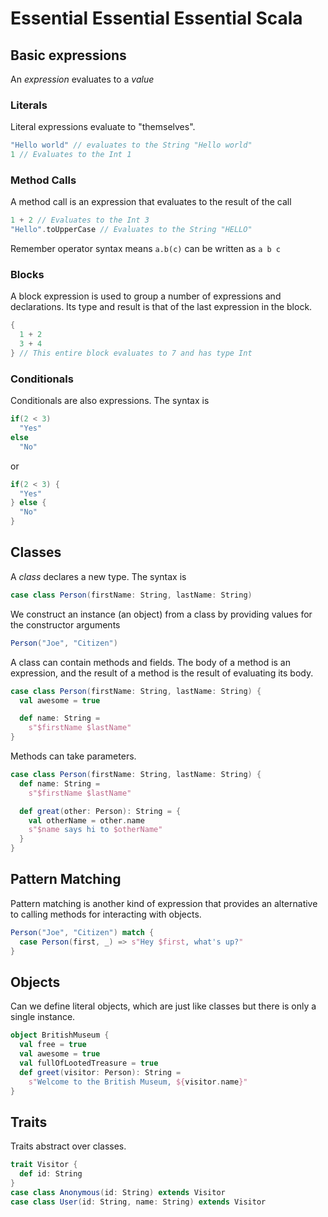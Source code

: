 # Essential Essential Essential Scala

## Basic expressions

An *expression* evaluates to a *value*

### Literals

Literal expressions evaluate to "themselves".

~~~ scala
"Hello world" // evaluates to the String "Hello world"
1 // Evaluates to the Int 1
~~~

### Method Calls

A method call is an expression that evaluates to the result of the call

~~~ scala
1 + 2 // Evaluates to the Int 3
"Hello".toUpperCase // Evaluates to the String "HELLO"
~~~

Remember operator syntax means `a.b(c)` can be written as `a b c`

### Blocks

A block expression is used to group a number of expressions and declarations. Its type and result is that of the last expression in the block.

~~~ scala
{
  1 + 2
  3 + 4 
} // This entire block evaluates to 7 and has type Int
~~~

### Conditionals

Conditionals are also expressions. The syntax is

~~~ scala
if(2 < 3)
  "Yes"
else
  "No"
~~~

or

~~~ scala
if(2 < 3) {
  "Yes"
} else {
  "No"
}
~~~

## Classes

A *class* declares a new type. The syntax is

~~~ scala
case class Person(firstName: String, lastName: String)
~~~

We construct an instance (an object) from a class by providing values for the constructor arguments

~~~ scala
Person("Joe", "Citizen")
~~~

A class can contain methods and fields. The body of a method is an expression, and the result of a method is the result of evaluating its body.

~~~ scala
case class Person(firstName: String, lastName: String) {
  val awesome = true

  def name: String =
    s"$firstName $lastName"
}
~~~

Methods can take parameters. 

~~~ scala
case class Person(firstName: String, lastName: String) {
  def name: String =
    s"$firstName $lastName"

  def great(other: Person): String = {
    val otherName = other.name 
    s"$name says hi to $otherName"
  }
}
~~~

## Pattern Matching

Pattern matching is another kind of expression that provides an alternative to calling methods for interacting with objects.

~~~ scala
Person("Joe", "Citizen") match {
  case Person(first, _) => s"Hey $first, what's up?"
}
~~~

## Objects

Can we define literal objects, which are just like classes but there is only a single instance.

~~~ scala
object BritishMuseum {
  val free = true
  val awesome = true
  val fullOfLootedTreasure = true
  def greet(visitor: Person): String =
    s"Welcome to the British Museum, ${visitor.name}"
}
~~~

## Traits

Traits abstract over classes.

~~~ scala
trait Visitor {
  def id: String
}
case class Anonymous(id: String) extends Visitor
case class User(id: String, name: String) extends Visitor
~~~
